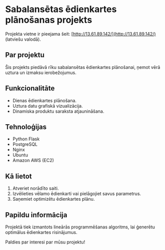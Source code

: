 # Sabalansētas ēdienkartes plānošanas projekts

Projekta vietne ir pieejama šeit: [http://13.61.89.142/](http://13.61.89.142/) (latviešu valodā).

## Par projektu
Šis projekts piedāvā rīku sabalansētas ēdienkartes plānošanai, ņemot vērā uztura un izmaksu ierobežojumus.

## Funkcionalitāte
- Dienas ēdienkartes plānošana.
- Uztura datu grafiskā vizualizācija.
- Dinamiska produktu saraksta atjaunināšana.

## Tehnoloģijas
- Python Flask
- PostgreSQL
- Nginx
- Ubuntu
- Amazon AWS (EC2)

## Kā lietot
1. Atveriet norādīto saiti.
2. Izvēlieties vēlamo ēdienkarti vai pielāgojiet savus parametrus.
3. Saņemiet optimizētu ēdienkartes plānu.

## Papildu informācija
Projektā tiek izmantots lineārās programmēšanas algoritms, lai ģenerētu optimālus ēdienkartes risinājumus.

Paldies par interesi par mūsu projektu!
